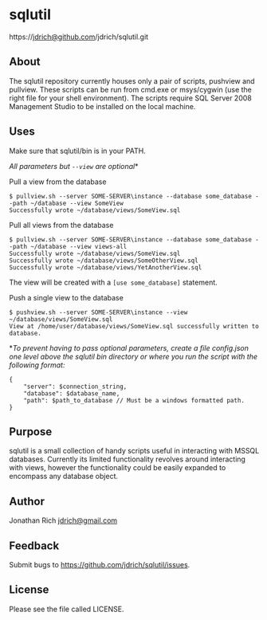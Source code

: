 sqlutil
=======

https://jdrich@github.com/jdrich/sqlutil.git

## About

The sqlutil repository currently houses only a pair of scripts, pushview and
pullview. These scripts can be run from cmd.exe or msys/cygwin (use the right
file for your shell environment). The scripts require SQL Server 2008 Management
Studio to be installed on the local machine.

## Uses

Make sure that sqlutil/bin is in your PATH.

*All parameters but `--view` are optional*\*

Pull a view from the database

    $ pullview.sh --server SOME-SERVER\instance --database some_database --path ~/database --view SomeView
    Successfully wrote ~/database/views/SomeView.sql

Pull all views from the database

    $ pullview.sh --server SOME-SERVER\instance --database some_database --path ~/database --view views-all
    Successfully wrote ~/database/views/SomeView.sql
    Successfully wrote ~/database/views/SomeOtherView.sql
    Successfully wrote ~/database/views/YetAnotherView.sql

The view will be created with a `[use some_database]` statement.

Push a single view to the database

    $ pushview.sh --server SOME-SERVER\instance --view ~/database/views/SomeView.sql
    View at /home/user/database/views/SomeView.sql successfully written to database.

\**To prevent having to pass optional parameters, create a file config.json one level above the sqlutil bin directory or where you run the script with the following format:*

    {
        "server": $connection_string,
        "database": $database_name,
        "path": $path_to_database // Must be a windows formatted path.
    }

## Purpose

sqlutil is a small collection of handy scripts useful in interacting with MSSQL
databases. Currently its limited functionality revolves around interacting with
views, however the functionality could be easily expanded to encompass any
database object.

## Author

Jonathan Rich <jdrich@gmail.com>

## Feedback

Submit bugs to https://github.com/jdrich/sqlutil/issues.

## License

Please see the file called LICENSE.
